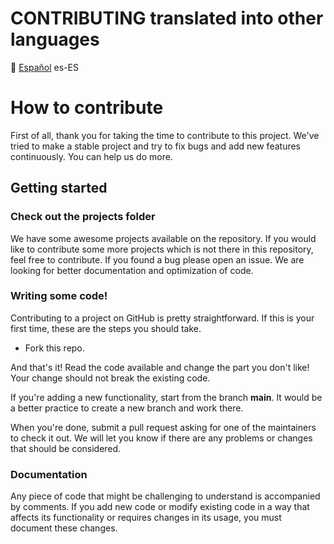 # **CONTRIBUTING translated into other languages**
💠 <a href="./CONTRIBUTING-ES.md">Español</a> es-ES

# How to contribute
First of all, thank you for taking the time to contribute to this project. We've tried to make a stable project and try to fix bugs and add new features continuously. You can help us do more.

## Getting started

### Check out the projects folder

We have some awesome projects available on the repository. 
If you would like to contribute some more projects which is not there in this repository, feel free to contribute. 
If you found a bug please open an issue.
We are looking for better documentation and optimization of code.


### Writing some code!

Contributing to a project on GitHub is pretty straightforward. If this is your first time, these are the steps you should take.

- Fork this repo.

And that's it! Read the code available and change the part you don't like! Your change should not break the existing code.
 
If you're adding a new functionality, start from the branch **main**. It would be a better practice to create a new branch and work there.

When you're done, submit a pull request asking for one of the maintainers to check it out. We will let you know if there are any problems or changes that should be considered.

### Documentation

Any piece of code that might be challenging to understand is accompanied by comments. If you add new code or modify existing code in a way that affects its functionality or requires changes in its usage, you must document these changes.
